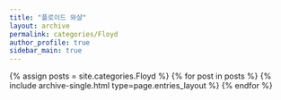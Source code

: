 ```yaml
---
title: "플로이드 와샬"
layout: archive
permalink: categories/Floyd
author_profile: true
sidebar_main: true
---
```


{% assign posts = site.categories.Floyd %}
{% for post in posts %} {% include archive-single.html type=page.entries_layout %} {% endfor %}

